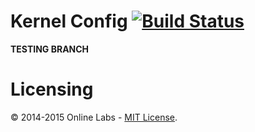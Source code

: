 Kernel Config [![Build Status](https://travis-ci.org/online-labs/kernel-config.svg?branch=testing)](https://travis-ci.org/online-labs/kernel-config)
=============

**TESTING BRANCH**

Licensing
=========

© 2014-2015 Online Labs - [MIT License](https://github.com/online-labs/kernel-config/blob/master/LICENSE).
